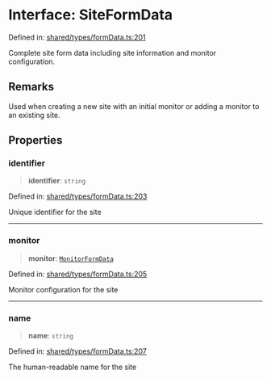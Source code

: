 # Interface: SiteFormData

Defined in: [shared/types/formData.ts:201](https://github.com/Nick2bad4u/Uptime-Watcher/blob/main/shared/types/formData.ts#L201)

Complete site form data including site information and monitor configuration.

## Remarks

Used when creating a new site with an initial monitor or adding a monitor to
an existing site.

## Properties

### identifier

> **identifier**: `string`

Defined in: [shared/types/formData.ts:203](https://github.com/Nick2bad4u/Uptime-Watcher/blob/main/shared/types/formData.ts#L203)

Unique identifier for the site

***

### monitor

> **monitor**: [`MonitorFormData`](../type-aliases/MonitorFormData.md)

Defined in: [shared/types/formData.ts:205](https://github.com/Nick2bad4u/Uptime-Watcher/blob/main/shared/types/formData.ts#L205)

Monitor configuration for the site

***

### name

> **name**: `string`

Defined in: [shared/types/formData.ts:207](https://github.com/Nick2bad4u/Uptime-Watcher/blob/main/shared/types/formData.ts#L207)

The human-readable name for the site
